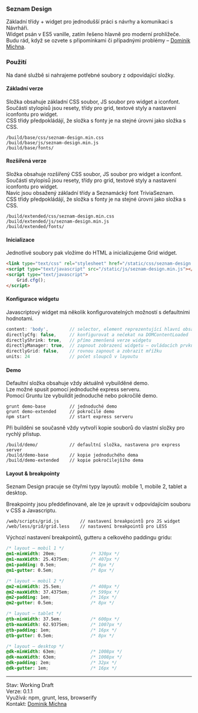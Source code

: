 ### Seznam Design

Základní třídy + widget pro jednodušší práci s návrhy a komunikaci s Návrháři.  
Widget psán v ES5 vanille, zatím řešeno hlavně pro moderní prohlížeče.  
Budu rád, když se ozvete s připomínkami či případnými problémy – [Dominik Michna](mailto:dominik.michna@firma.seznam.cz).

### Použití

Na dané službě si nahrajeme potřebné soubory z odpovídající složky.

#### Základní verze

Složka obsahuje základní CSS soubor, JS soubor pro widget a iconfont.  
Součástí stylopisů jsou resety, třídy pro grid, textové styly a nastavení iconfontu pro widget.    
CSS třídy předpokládájí, že složka s fonty je na stejné úrovni jako složka s CSS.  

```
/build/base/css/seznam-design.min.css
/build/base/js/seznam-design.min.js
/build/base/fonts/
```

#### Rozšířená verze

Složka obsahuje rozšířený CSS soubor, JS soubor pro widget a iconfont.  
Součástí stylopisů jsou resety, třídy pro grid, textové styly a nastavení iconfontu pro widget.  
Navíc jsou obsažený základní třídy a Seznamácký font TriviaSeznam.  
CSS třídy předpokládájí, že složka s fonty je na stejné úrovni jako složka s CSS.  

```
/build/extended/css/seznam-design.min.css
/build/extended/js/seznam-design.min.js
/build/extended/fonts/
```

#### Inicializace

Jednotlivé soubory pak vložíme do HTML a inicializujeme Grid widget. 

```html
<link type="text/css" rel="stylesheet" href="/static/css/seznam-design.min.css">
<script type="text/javascript" src="/static/js/seznam-design.min.js"></script>
<script type="text/javascript">
	Grid.cfg();
</script>
```

#### Konfigurace widgetu

Javascriptový widget má několik konfigurovatelných možností s defaultními hodnotami.

```javascript
content: 'body', 		// selector, element reprezentující hlavní obsah 
directlyCfg: false, 	// konfigurovat a nečekat na DOMContentLoaded
directlyShrink: true,   // přímo zmenšená verze widgetu
directlyManager: true,  // zapnout zobrazení widgetu – ovládacích prvků
directlyGrid: false,    // rovnou zapnout a zobrazit mřížku
units: 24               // počet sloupců v layoutu
```

#### Demo

Defaultní složka obsahuje vždy aktuálně vybuilděné demo.    
Lze možné spusit pomocí jednoduché express serveru.  
Pomocí Gruntu lze vybuildit jednoduché nebo pokročilé demo.

```
grunt demo-base         // jednoduché demo
grunt demo-extended     // pokročilé demo
npm start               // start express serveru
```

Při builděni se současně vždy vytvoří kopie souborů do vlastní složky pro rychlý přístup.  

```
/build/demo/            // defaultní složka, nastavena pro express server
/build/demo-base        // kopie jednoduchého dema
/build/demo-extended    // kopie pokročilejšího dema
```


#### Layout & breakpointy

Seznam Design pracuje se čtyřmi typy layoutů: mobile 1, mobile 2, tablet a desktop.

Breakpointy jsou předdefinované, ale lze je upravit v odpovídajícím souboru v CSS a Javascriptu.  

``` 
/web/scripts/grid.js        // nastavení breakpointů pro JS widget
/web/less/grid/grid.less    // nastavení breakpointů pro LESS
```

Výchozí nastavení breakpointů, gutteru a celkového paddingu gridu:

``` css
/* layout – mobil 1 */
@m1-minWidth: 20em; 			/* 320px */
@m1-maxWidth: 25.4375em;		/* 407px */
@m1-padding: 0.5em;				/* 8px */
@m1-gutter: 0.5em;				/* 8px */

/* layout – mobil 2 */
@m2-minWidth: 25.5em;			/* 408px */
@m2-maxWidth: 37.4375em;		/* 599px */
@m2-padding: 1em;				/* 16px */
@m2-gutter: 0.5em;				/* 8px */

/* layout – tablet */
@tb-minWidth: 37.5em;			/* 600px */
@tb-maxWidth: 62.9375em;		/* 1007px */
@tb-padding: 1em;				/* 16px */
@tb-gutter: 0.5em; 				/* 8px */

/* layout – desktop */
@dk-minWidth: 63em; 			/* 1008px */
@dk-maxWidth: 63em;				/* 1008px */
@dk-padding: 2em;				/* 32px */
@dk-gutter: 1em; 				/* 16px */
```

---  

Stav: Working Draft  
Verze: 0.1.1  
Využívá:  npm, grunt, less, browserify  
Kontakt: [Dominik Michna](mailto:dominik.michna@firma.seznam.cz)